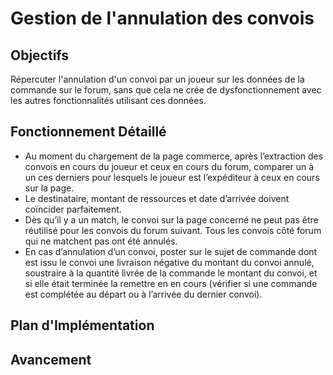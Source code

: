# Gestion de l'annulation des convois

## Objectifs
Répercuter l'annulation d'un convoi par un joueur sur les données de la commande sur le forum, sans que cela ne crée de dysfonctionnement avec les autres fonctionnalités utilisant ces données.

## Fonctionnement Détaillé
- Au moment du chargement de la page commerce, après l’extraction des convois en cours du joueur et ceux en cours du forum, comparer un à un ces derniers pour lesquels le joueur est l’expéditeur à ceux en cours sur la page.
- Le destinataire, montant de ressources et date d’arrivée doivent coïncider parfaitement.
- Dès qu’il y a un match, le convoi sur la page concerné ne peut pas être réutilisé pour les convois du forum suivant. Tous les convois côté forum qui ne matchent pas ont été annulés.
- En cas d’annulation d’un convoi, poster sur le sujet de commande dont est issu le convoi une livraison négative du montant du convoi annulé, soustraire à la quantité livrée de la commande le montant du convoi, et si elle était terminée la remettre en en cours (vérifier si une commande est complétée au départ ou à l’arrivée du dernier convoi).

## Plan d'Implémentation

## Avancement
